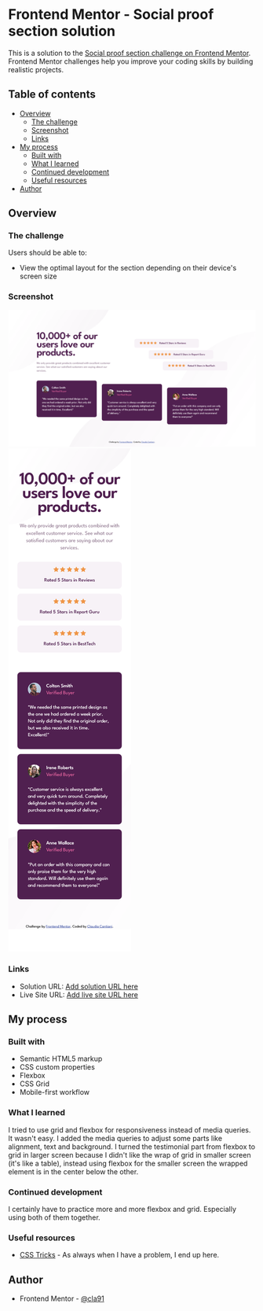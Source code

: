 # Frontend Mentor - Social proof section solution

This is a solution to the [Social proof section challenge on Frontend Mentor](https://www.frontendmentor.io/challenges/social-proof-section-6e0qTv_bA). Frontend Mentor challenges help you improve your coding skills by building realistic projects.

## Table of contents

- [Overview](#overview)
  - [The challenge](#the-challenge)
  - [Screenshot](#screenshot)
  - [Links](#links)
- [My process](#my-process)
  - [Built with](#built-with)
  - [What I learned](#what-i-learned)
  - [Continued development](#continued-development)
  - [Useful resources](#useful-resources)
- [Author](#author)



## Overview

### The challenge

Users should be able to:

- View the optimal layout for the section depending on their device's screen size

### Screenshot

![](./screenshot-desktop.png)
![](./screenshot-mobile.png)

### Links

- Solution URL: [Add solution URL here](https://your-solution-url.com)
- Live Site URL: [Add live site URL here](https://your-live-site-url.com)

## My process

### Built with

- Semantic HTML5 markup
- CSS custom properties
- Flexbox
- CSS Grid
- Mobile-first workflow

### What I learned

I tried to use grid and flexbox for responsiveness instead of media queries. It wasn't easy.
I added the media queries to adjust some parts like alignment, text and background.
I turned the testimonial part from flexbox to grid in larger screen because I didn't like the wrap of grid in smaller screen (it's like a table), instead using flexbox for the smaller screen the wrapped element is in the center below the other.

### Continued development

I certainly have to practice more and more flexbox and grid. Especially using both of them together.


### Useful resources

- [CSS Tricks](https://css-tricks.com/) - As always when I have a problem, I end up here.

## Author

- Frontend Mentor - [@cla91](https://www.frontendmentor.io/profile/cla91)
